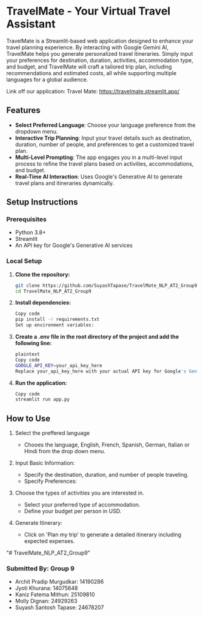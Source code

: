 # TravelMate - Your Virtual Travel Assistant

TravelMate is a Streamlit-based web application designed to enhance your travel planning experience. By interacting with Google Gemini AI, TravelMate helps you generate personalized travel itineraries. Simply input your preferences for destination, duration, activities, accommodation type, and budget, and TravelMate will craft a tailored trip plan, including recommendations and estimated costs, all while supporting multiple languages for a global audience.

Link off our application: Travel Mate: https://travelmate.streamlit.app/

## Features
- **Select Preferred Language**: Choose your language preference from the dropdown menu. 
- **Interactive Trip Planning**: Input your travel details such as destination, duration, number of people, and preferences to get a customized travel plan.
- **Multi-Level Prompting**: The app engages you in a multi-level input process to refine the travel plans based on activities, accommodations, and budget.
- **Real-Time AI Interaction**: Uses Google's Generative AI to generate travel plans and itineraries dynamically.

## Setup Instructions

### Prerequisites
- Python 3.8+
- Streamlit
- An API key for Google's Generative AI services

### Local Setup

1. **Clone the repository:**
   ```bash
   git clone https://github.com/SuyashTapase/TravelMate_NLP_AT2_Group9.git
   cd TravelMate_NLP_AT2_Group9
   
2. **Install dependencies:**
   ```bash
   Copy code
   pip install -r requirements.txt
   Set up environment variables:

3. **Create a .env file in the root directory of the project and add the following line:**
   ```bash
   plaintext
   Copy code
   GOOGLE_API_KEY=your_api_key_here
   Replace your_api_key_here with your actual API key for Google's Generative AI.

4. **Run the application:**
   ```bash
   Copy code
   streamlit run app.py

## How to Use

1. Select the preffered language 
   - Chooes the language, English, French, Spanish, German, Italian or Hindi from the drop down menu. 

2. Input Basic Information:
   - Specify the destination, duration, and number of people traveling.
   - Specify Preferences:

3. Choose the types of activities you are interested in.
   - Select your preferred type of accommodation.
   - Define your budget per person in USD.
  
4. Generate Itinerary:
   - Click on 'Plan my trip' to generate a detailed itinerary including expected expenses.

"# TravelMate_NLP_AT2_Group9" 


### Submitted By: Group 9 

- Archit Pradip Murgudkar: 14190286
- Jyoti Khurana: 14075648
- Kaniz Fatema Mithun: 25109810
- Molly Dignan: 24929263
- Suyash Santosh Tapase: 24678207

